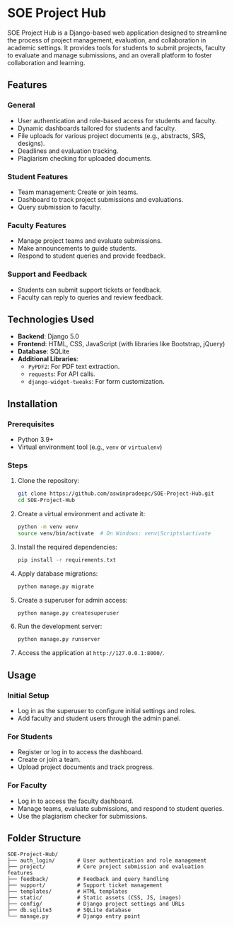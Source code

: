 # SOE Project Hub

SOE Project Hub is a Django-based web application designed to streamline the process of project management, evaluation, and collaboration in academic settings. It provides tools for students to submit projects, faculty to evaluate and manage submissions, and an overall platform to foster collaboration and learning.

## Features

### General
- User authentication and role-based access for students and faculty.
- Dynamic dashboards tailored for students and faculty.
- File uploads for various project documents (e.g., abstracts, SRS, designs).
- Deadlines and evaluation tracking.
- Plagiarism checking for uploaded documents.

### Student Features
- Team management: Create or join teams.
- Dashboard to track project submissions and evaluations.
- Query submission to faculty.

### Faculty Features
- Manage project teams and evaluate submissions.
- Make announcements to guide students.
- Respond to student queries and provide feedback.

### Support and Feedback
- Students can submit support tickets or feedback.
- Faculty can reply to queries and review feedback.

## Technologies Used

- **Backend**: Django 5.0
- **Frontend**: HTML, CSS, JavaScript (with libraries like Bootstrap, jQuery)
- **Database**: SQLite
- **Additional Libraries**:
  - `PyPDF2`: For PDF text extraction.
  - `requests`: For API calls.
  - `django-widget-tweaks`: For form customization.

## Installation

### Prerequisites
- Python 3.9+
- Virtual environment tool (e.g., `venv` or `virtualenv`)

### Steps

1. Clone the repository:
   ```bash
   git clone https://github.com/aswinpradeepc/SOE-Project-Hub.git
   cd SOE-Project-Hub
   ```

2. Create a virtual environment and activate it:
   ```bash
   python -m venv venv
   source venv/bin/activate  # On Windows: venv\Scripts\activate
   ```

3. Install the required dependencies:
   ```bash
   pip install -r requirements.txt
   ```

4. Apply database migrations:
   ```bash
   python manage.py migrate
   ```

5. Create a superuser for admin access:
   ```bash
   python manage.py createsuperuser
   ```

6. Run the development server:
   ```bash
   python manage.py runserver
   ```

7. Access the application at `http://127.0.0.1:8000/`.

## Usage

### Initial Setup
- Log in as the superuser to configure initial settings and roles.
- Add faculty and student users through the admin panel.

### For Students
- Register or log in to access the dashboard.
- Create or join a team.
- Upload project documents and track progress.

### For Faculty
- Log in to access the faculty dashboard.
- Manage teams, evaluate submissions, and respond to student queries.
- Use the plagiarism checker for submissions.

## Folder Structure

```
SOE-Project-Hub/
├── auth_login/       # User authentication and role management
├── project/          # Core project submission and evaluation features
├── feedback/         # Feedback and query handling
├── support/          # Support ticket management
├── templates/        # HTML templates
├── static/           # Static assets (CSS, JS, images)
├── config/           # Django project settings and URLs
├── db.sqlite3        # SQLite database
└── manage.py         # Django entry point
```
